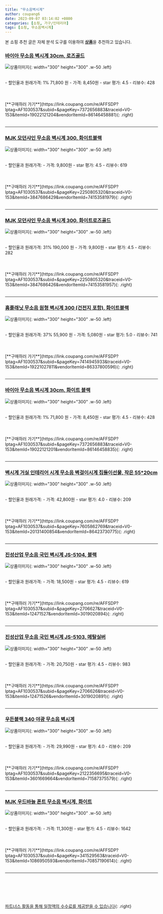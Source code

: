 ```yaml
---
title: "무소음벽시계"
author: coupang6
date: 2023-09-07 03:14:02 +0800
categories: [쇼핑, 가구/인테리어]
tags: [쇼핑, 무소음벽시계]
---
```


본 쇼핑 추천 글은 자체 분석 도구를 이용하여 [**상품**](https://link.coupang.com/a/bao1ui)을 추천하고 있습니다.

### [바이아 무소음 벽시계 30cm, 로즈골드](https://link.coupang.com/re/AFFSDP?lptag=AF1030537&subid=&pageKey=7372656883&traceid=V0-153&itemId=19022121204&vendorItemId=86146458881)

![상품이미지](https://thumbnail9.coupangcdn.com/thumbnails/remote/230x230ex/image/retail/images/1856821613057140-683738e5-d886-4502-a7d8-d4fde2518488.png){: width="300" height="300" .w-50 .left}


<br>
- 할인율과 원래가격: 1%  71,800   원
- 가격: 8,450원
- star 평가: 4.5
- 리뷰수: 428
<br>
<br>
<br>
<br>
[**구매하러 가기**](https://link.coupang.com/re/AFFSDP?lptag=AF1030537&subid=&pageKey=7372656883&traceid=V0-153&itemId=19022121204&vendorItemId=86146458881){: .right}
<br>
<br>

---

### [MJK 모던샤인 무소음 벽시계 300, 화이트블랙](https://link.coupang.com/re/AFFSDP?lptag=AF1030537&subid=&pageKey=2250805320&traceid=V0-153&itemId=3847686429&vendorItemId=74153581979)

![상품이미지](https://thumbnail9.coupangcdn.com/thumbnails/remote/230x230ex/image/retail/images/2366210358811498-d87fc426-f6a8-4f2b-b524-3e07d7b5736a.jpg){: width="300" height="300" .w-50 .left}


<br>
- 할인율과 원래가격: 
- 가격: 9,800원
- star 평가: 4.5
- 리뷰수: 619
<br>
<br>
<br>
<br>
[**구매하러 가기**](https://link.coupang.com/re/AFFSDP?lptag=AF1030537&subid=&pageKey=2250805320&traceid=V0-153&itemId=3847686429&vendorItemId=74153581979){: .right}
<br>
<br>

---

### [MJK 모던샤인 무소음 벽시계 300, 화이트로즈골드](https://link.coupang.com/re/AFFSDP?lptag=AF1030537&subid=&pageKey=2250805320&traceid=V0-153&itemId=3847686426&vendorItemId=74153581957)

![상품이미지](https://thumbnail8.coupangcdn.com/thumbnails/remote/230x230ex/image/rs_quotation_api/8cluoeyr/d3c210e3ca9347b59f68c170b6f096fd.jpg){: width="300" height="300" .w-50 .left}


<br>
- 할인율과 원래가격: 31%  190,000   원
- 가격: 9,800원
- star 평가: 4.5
- 리뷰수: 282
<br>
<br>
<br>
<br>
[**구매하러 가기**](https://link.coupang.com/re/AFFSDP?lptag=AF1030537&subid=&pageKey=2250805320&traceid=V0-153&itemId=3847686426&vendorItemId=74153581957){: .right}
<br>
<br>

---

### [홈플래닛 무소음 원형 벽시계 300 (건전지 포함), 화이트블랙](https://link.coupang.com/re/AFFSDP?lptag=AF1030537&subid=&pageKey=7414945933&traceid=V0-153&itemId=19221027811&vendorItemId=86337800596)

![상품이미지](https://thumbnail9.coupangcdn.com/thumbnails/remote/230x230ex/image/retail/images/6948651509331951-538fe3c9-e076-4f51-a2e5-cf22bcfdd94b.jpg){: width="300" height="300" .w-50 .left}


<br>
- 할인율과 원래가격: 37%  55,900   원
- 가격: 5,080원
- star 평가: 5.0
- 리뷰수: 741
<br>
<br>
<br>
<br>
[**구매하러 가기**](https://link.coupang.com/re/AFFSDP?lptag=AF1030537&subid=&pageKey=7414945933&traceid=V0-153&itemId=19221027811&vendorItemId=86337800596){: .right}
<br>
<br>

---

### [바이아 무소음 벽시계 30cm, 화이트 블랙](https://link.coupang.com/re/AFFSDP?lptag=AF1030537&subid=&pageKey=7372656883&traceid=V0-153&itemId=19022121201&vendorItemId=86146458835)

![상품이미지](https://thumbnail9.coupangcdn.com/thumbnails/remote/230x230ex/image/retail/images/519014682180249-79ee736e-5afd-4abb-bc73-b6d937f5043e.png){: width="300" height="300" .w-50 .left}


<br>
- 할인율과 원래가격: 1%  71,800   원
- 가격: 8,450원
- star 평가: 4.5
- 리뷰수: 428
<br>
<br>
<br>
<br>
[**구매하러 가기**](https://link.coupang.com/re/AFFSDP?lptag=AF1030537&subid=&pageKey=7372656883&traceid=V0-153&itemId=19022121201&vendorItemId=86146458835){: .right}
<br>
<br>

---

### [벽시계 거실 인테리어 시계 무소음 벽걸이시계 집들이선물, 작은 55*20cm](https://link.coupang.com/re/AFFSDP?lptag=AF1030537&subid=&pageKey=7605862769&traceid=V0-153&itemId=20131400854&vendorItemId=86423730775)

![상품이미지](https://thumbnail6.coupangcdn.com/thumbnails/remote/230x230ex/image/vendor_inventory/a6bf/93365d74aa816224c200308dcf96142faace8c134edf2c2e6d308ea3f3d5.jpg){: width="300" height="300" .w-50 .left}


<br>
- 할인율과 원래가격: 
- 가격: 42,800원
- star 평가: 4.0
- 리뷰수: 209
<br>
<br>
<br>
<br>
[**구매하러 가기**](https://link.coupang.com/re/AFFSDP?lptag=AF1030537&subid=&pageKey=7605862769&traceid=V0-153&itemId=20131400854&vendorItemId=86423730775){: .right}
<br>
<br>

---

### [진성산업 무소음 국민 벽시계 JS-5104, 블랙](https://link.coupang.com/re/AFFSDP?lptag=AF1030537&subid=&pageKey=2706627&traceid=V0-153&itemId=12471527&vendorItemId=3019020894)

![상품이미지](https://thumbnail6.coupangcdn.com/thumbnails/remote/230x230ex/image/product/image/vendoritem/2019/02/28/3019020894/89f8518a-8c06-4667-9f8c-3ead9ae339f3.jpg){: width="300" height="300" .w-50 .left}


<br>
- 할인율과 원래가격: 
- 가격: 18,500원
- star 평가: 4.5
- 리뷰수: 619
<br>
<br>
<br>
<br>
[**구매하러 가기**](https://link.coupang.com/re/AFFSDP?lptag=AF1030537&subid=&pageKey=2706627&traceid=V0-153&itemId=12471527&vendorItemId=3019020894){: .right}
<br>
<br>

---

### [진성산업 무소음 국민 벽시계 JS-5103, 메탈실버](https://link.coupang.com/re/AFFSDP?lptag=AF1030537&subid=&pageKey=2706626&traceid=V0-153&itemId=12471526&vendorItemId=3019020891)

![상품이미지](https://thumbnail10.coupangcdn.com/thumbnails/remote/230x230ex/image/retail/images/2016/04/11/11/6/2e51bb68-b00c-475d-ba10-5c67b587c97f.jpg){: width="300" height="300" .w-50 .left}


<br>
- 할인율과 원래가격: 
- 가격: 20,750원
- star 평가: 4.5
- 리뷰수: 983
<br>
<br>
<br>
<br>
[**구매하러 가기**](https://link.coupang.com/re/AFFSDP?lptag=AF1030537&subid=&pageKey=2706626&traceid=V0-153&itemId=12471526&vendorItemId=3019020891){: .right}
<br>
<br>

---

### [우든블랙 340 야광 무소음 벽시계](https://link.coupang.com/re/AFFSDP?lptag=AF1030537&subid=&pageKey=2122356695&traceid=V0-153&itemId=3601669664&vendorItemId=71587375579)

![상품이미지](https://thumbnail8.coupangcdn.com/thumbnails/remote/230x230ex/image/vendor_inventory/97ed/699d99e625af0df507578adba0e099f4ddc3eda461023bb70cc3e50c3315.jpg){: width="300" height="300" .w-50 .left}


<br>
- 할인율과 원래가격: 
- 가격: 29,990원
- star 평가: 4.0
- 리뷰수: 209
<br>
<br>
<br>
<br>
[**구매하러 가기**](https://link.coupang.com/re/AFFSDP?lptag=AF1030537&subid=&pageKey=2122356695&traceid=V0-153&itemId=3601669664&vendorItemId=71587375579){: .right}
<br>
<br>

---

### [MJK 우드바늘 폰트 무소음 벽시계, 화이트](https://link.coupang.com/re/AFFSDP?lptag=AF1030537&subid=&pageKey=341529563&traceid=V0-153&itemId=1086950593&vendorItemId=70857190614)

![상품이미지](https://thumbnail6.coupangcdn.com/thumbnails/remote/230x230ex/image/retail/images/2020/06/09/11/8/833fa98f-8beb-4d22-a7c5-d0712852ec2d.jpg){: width="300" height="300" .w-50 .left}


<br>
- 할인율과 원래가격: 
- 가격: 11,300원
- star 평가: 4.5
- 리뷰수: 1642
<br>
<br>
<br>
<br>
[**구매하러 가기**](https://link.coupang.com/re/AFFSDP?lptag=AF1030537&subid=&pageKey=341529563&traceid=V0-153&itemId=1086950593&vendorItemId=70857190614){: .right}
<br>
<br>

---
<br><br><br><br><br> [파트너스 활동을 통해 일정액의 수수료를 제공받을 수 있습니다](https://link.coupang.com/a/bao1ui){: .right}